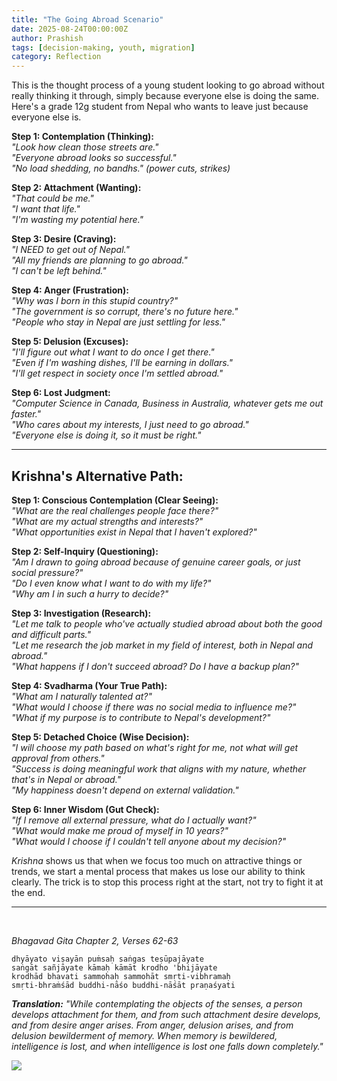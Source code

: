 ```yaml
---
title: "The Going Abroad Scenario"
date: 2025-08-24T00:00:00Z
author: Prashish
tags: [decision-making, youth, migration]
category: Reflection
---
```


This is the thought process of a young student looking to go abroad without really thinking it through, simply because everyone else is doing the same. Here's a grade 12g student from Nepal who wants to leave just because everyone else is.

__Step 1: Contemplation (Thinking):__<br>
_"Look how clean those streets are."_<br>
_"Everyone abroad looks so successful."_<br>
_"No load shedding, no bandhs." (power cuts, strikes)_<br>

__Step 2: Attachment (Wanting):__<br>
_"That could be me."_<br>
_"I want that life."_<br>
_"I'm wasting my potential here."_<br>

__Step 3: Desire (Craving):__<br>
_"I NEED to get out of Nepal."_<br>
_"All my friends are planning to go abroad."_<br>
_"I can't be left behind."_<br>

__Step 4: Anger (Frustration):__<br>
_"Why was I born in this stupid country?"_<br>
_"The government is so corrupt, there's no future here."_<br>
_"People who stay in Nepal are just settling for less."_<br>

__Step 5: Delusion (Excuses):__<br>
_"I'll figure out what I want to do once I get there."_<br>
_"Even if I'm washing dishes, I'll be earning in dollars."_<br>
_"I'll get respect in society once I'm settled abroad."_<br>

__Step 6: Lost Judgment:__<br>
_"Computer Science in Canada, Business in Australia, whatever gets me out faster."_<br>
_"Who cares about my interests, I just need to go abroad."_<br>
_"Everyone else is doing it, so it must be right."_<br>

---

## Krishna's Alternative Path:

__Step 1: Conscious Contemplation (Clear Seeing):__<br>
_"What are the real challenges people face there?"_<br>
_"What are my actual strengths and interests?"_<br>
_"What opportunities exist in Nepal that I haven't explored?"_<br>

__Step 2: Self-Inquiry (Questioning):__<br>
_"Am I drawn to going abroad because of genuine career goals, or just social pressure?"_<br>
_"Do I even know what I want to do with my life?"_<br>
_"Why am I in such a hurry to decide?"_<br>

__Step 3: Investigation (Research):__<br>
_"Let me talk to people who've actually studied abroad about both the good and difficult parts."_<br>
_"Let me research the job market in my field of interest, both in Nepal and abroad."_<br>
_"What happens if I don't succeed abroad? Do I have a backup plan?"_<br>

__Step 4: Svadharma (Your True Path):__<br>
_"What am I naturally talented at?"_<br>
_"What would I choose if there was no social media to influence me?"_<br>
_"What if my purpose is to contribute to Nepal's development?"_<br>

__Step 5: Detached Choice (Wise Decision):__<br>
_"I will choose my path based on what's right for me, not what will get approval from others."_<br>
_"Success is doing meaningful work that aligns with my nature, whether that's in Nepal or abroad."_<br>
_"My happiness doesn't depend on external validation."_<br>

__Step 6: Inner Wisdom (Gut Check):__<br>
_"If I remove all external pressure, what do I actually want?"_<br>
_"What would make me proud of myself in 10 years?"_<br>
_"What would I choose if I couldn't tell anyone about my decision?"_<br>

_Krishna_ shows us that when we focus too much on attractive things or trends, we start a mental process that makes us lose our ability to think clearly. The trick is to stop this process right at the start, not try to fight it at the end.

---
<br>

_Bhagavad Gita Chapter 2, Verses 62-63_

```
dhyāyato viṣayān puṁsaḥ saṅgas teṣūpajāyate
saṅgāt sañjāyate kāmaḥ kāmāt krodho 'bhijāyate
krodhād bhavati sammohaḥ sammohāt smṛti-vibhramaḥ
smṛti-bhraṁśād buddhi-nāśo buddhi-nāśāt praṇaśyati
```

___Translation:__
"While contemplating the objects of the senses, a person develops attachment for them, and from such attachment desire develops, and from desire anger arises. From anger, delusion arises, and from delusion bewilderment of memory. When memory is bewildered, intelligence is lost, and when intelligence is lost one falls down completely."_

<div class="image-wrapper" style="margin: 12px auto;"><img src="/img/classroom-students.jpg"></div>
